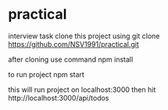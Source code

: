 # practical
interview task
clone this project using 
git clone https://github.com/NSV1991/practical.git

after cloning use command 
npm install 

to run project 
npm start

this will run project on localhost:3000
then hit http://localhost:3000/api/todos 
